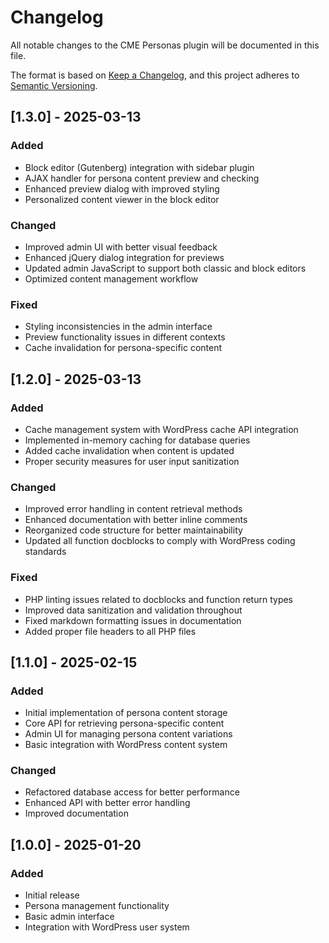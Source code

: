 # Changelog

All notable changes to the CME Personas plugin will be documented in this file.

The format is based on [Keep a Changelog](https://keepachangelog.com/en/1.0.0/),
and this project adheres to [Semantic Versioning](https://semver.org/spec/v2.0.0.html).

## [1.3.0] - 2025-03-13

### Added

- Block editor (Gutenberg) integration with sidebar plugin
- AJAX handler for persona content preview and checking
- Enhanced preview dialog with improved styling
- Personalized content viewer in the block editor

### Changed

- Improved admin UI with better visual feedback
- Enhanced jQuery dialog integration for previews
- Updated admin JavaScript to support both classic and block editors
- Optimized content management workflow

### Fixed

- Styling inconsistencies in the admin interface
- Preview functionality issues in different contexts
- Cache invalidation for persona-specific content

## [1.2.0] - 2025-03-13

### Added

- Cache management system with WordPress cache API integration
- Implemented in-memory caching for database queries
- Added cache invalidation when content is updated
- Proper security measures for user input sanitization

### Changed

- Improved error handling in content retrieval methods
- Enhanced documentation with better inline comments
- Reorganized code structure for better maintainability
- Updated all function docblocks to comply with WordPress coding standards

### Fixed

- PHP linting issues related to docblocks and function return types
- Improved data sanitization and validation throughout
- Fixed markdown formatting issues in documentation
- Added proper file headers to all PHP files

## [1.1.0] - 2025-02-15

### Added

- Initial implementation of persona content storage
- Core API for retrieving persona-specific content
- Admin UI for managing persona content variations
- Basic integration with WordPress content system

### Changed

- Refactored database access for better performance
- Enhanced API with better error handling
- Improved documentation

## [1.0.0] - 2025-01-20

### Added

- Initial release
- Persona management functionality
- Basic admin interface
- Integration with WordPress user system
